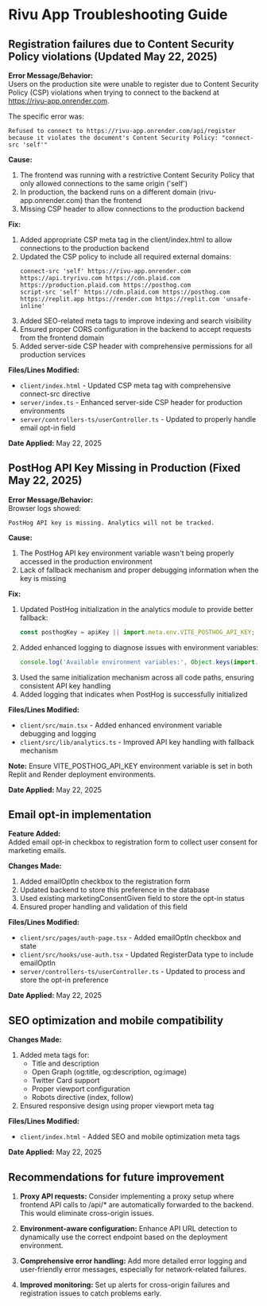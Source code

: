 # Rivu App Troubleshooting Guide

## Registration failures due to Content Security Policy violations (Updated May 22, 2025)

**Error Message/Behavior:**  
Users on the production site were unable to register due to Content Security Policy (CSP) violations when trying to connect to the backend at https://rivu-app.onrender.com.

The specific error was:
```
Refused to connect to https://rivu-app.onrender.com/api/register because it violates the document's Content Security Policy: "connect-src 'self'"
```

**Cause:**  
1. The frontend was running with a restrictive Content Security Policy that only allowed connections to the same origin ('self')
2. In production, the backend runs on a different domain (rivu-app.onrender.com) than the frontend
3. Missing CSP header to allow connections to the production backend

**Fix:**  
1. Added appropriate CSP meta tag in the client/index.html to allow connections to the production backend
2. Updated the CSP policy to include all required external domains:
   ```
   connect-src 'self' https://rivu-app.onrender.com https://api.tryrivu.com https://cdn.plaid.com https://production.plaid.com https://posthog.com
   script-src 'self' https://cdn.plaid.com https://posthog.com https://replit.app https://render.com https://replit.com 'unsafe-inline'
   ```
3. Added SEO-related meta tags to improve indexing and search visibility
4. Ensured proper CORS configuration in the backend to accept requests from the frontend domain
5. Added server-side CSP header with comprehensive permissions for all production services

**Files/Lines Modified:**
- `client/index.html` - Updated CSP meta tag with comprehensive connect-src directive
- `server/index.ts` - Enhanced server-side CSP header for production environments
- `server/controllers-ts/userController.ts` - Updated to properly handle email opt-in field

**Date Applied:** May 22, 2025

## PostHog API Key Missing in Production (Fixed May 22, 2025)

**Error Message/Behavior:**  
Browser logs showed:
```
PostHog API key is missing. Analytics will not be tracked.
```

**Cause:**  
1. The PostHog API key environment variable wasn't being properly accessed in the production environment
2. Lack of fallback mechanism and proper debugging information when the key is missing

**Fix:**  
1. Updated PostHog initialization in the analytics module to provide better fallback:
   ```javascript
   const posthogKey = apiKey || import.meta.env.VITE_POSTHOG_API_KEY;
   ```
2. Added enhanced logging to diagnose issues with environment variables:
   ```javascript
   console.log('Available environment variables:', Object.keys(import.meta.env).filter(...));
   ```
3. Used the same initialization mechanism across all code paths, ensuring consistent API key handling
4. Added logging that indicates when PostHog is successfully initialized

**Files/Lines Modified:**
- `client/src/main.tsx` - Added enhanced environment variable debugging and logging
- `client/src/lib/analytics.ts` - Improved API key handling with fallback mechanism

**Note:** Ensure VITE_POSTHOG_API_KEY environment variable is set in both Replit and Render deployment environments.

**Date Applied:** May 22, 2025

## Email opt-in implementation

**Feature Added:**  
Added email opt-in checkbox to registration form to collect user consent for marketing emails.

**Changes Made:**
1. Added emailOptIn checkbox to the registration form
2. Updated backend to store this preference in the database
3. Used existing marketingConsentGiven field to store the opt-in status
4. Ensured proper handling and validation of this field

**Files/Lines Modified:**
- `client/src/pages/auth-page.tsx` - Added emailOptIn checkbox and state
- `client/src/hooks/use-auth.tsx` - Updated RegisterData type to include emailOptIn
- `server/controllers-ts/userController.ts` - Updated to process and store the opt-in preference

**Date Applied:** May 22, 2025

## SEO optimization and mobile compatibility

**Changes Made:**
1. Added meta tags for:
   - Title and description
   - Open Graph (og:title, og:description, og:image)
   - Twitter Card support
   - Proper viewport configuration
   - Robots directive (index, follow)
2. Ensured responsive design using proper viewport meta tag

**Files/Lines Modified:**
- `client/index.html` - Added SEO and mobile optimization meta tags

**Date Applied:** May 22, 2025

## Recommendations for future improvement

1. **Proxy API requests:** Consider implementing a proxy setup where frontend API calls to /api/* are automatically forwarded to the backend. This would eliminate cross-origin issues.

2. **Environment-aware configuration:** Enhance API URL detection to dynamically use the correct endpoint based on the deployment environment.

3. **Comprehensive error handling:** Add more detailed error logging and user-friendly error messages, especially for network-related failures.

4. **Improved monitoring:** Set up alerts for cross-origin failures and registration issues to catch problems early.